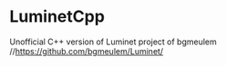 # LuminetCpp
Unofficial C++ version of Luminet project of bgmeulem //https://github.com/bgmeulem/Luminet/
